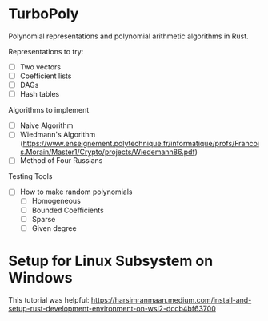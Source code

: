 # TurboPoly
Polynomial representations and polynomial arithmetic algorithms in Rust. 

Representations to try:
- [ ] Two vectors
- [ ] Coefficient lists
- [ ] DAGs
- [ ] Hash tables

Algorithms to implement
- [ ] Naive Algorithm
- [ ] Wiedmann's Algorithm (https://www.enseignement.polytechnique.fr/informatique/profs/Francois.Morain/Master1/Crypto/projects/Wiedemann86.pdf)
- [ ] Method of Four Russians

Testing Tools
- [ ] How to make random polynomials
  - [ ]  Homogeneous
  - [ ]  Bounded Coefficients
  - [ ]  Sparse
  - [ ]  Given degree

# Setup for Linux Subsystem on Windows

This tutorial was helpful: https://harsimranmaan.medium.com/install-and-setup-rust-development-environment-on-wsl2-dccb4bf63700

